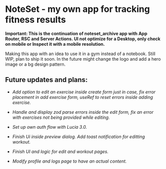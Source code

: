# NoteSet - my own app for tracking fitness results

**Important: This is the continuation of noteset_archive app with App Router, RSC and Server Actions. UI not optimize for a Desktop, only check on mobile or Inspect it with a mobile resolution.**

Making this app with an idea to use it in a gym instead of a notebook. Still WIP, plan to ship it soon. In the future might change the logo and add a hero image or a bg design pattern.

## Future updates and plans:

- _Add option to edit an exercise inside create form just in case, fix error placement in add exercise form, useRef to reset errors inside adding exercise._

- _Handle and display zod parse errors inside the edit form, fix an error with exercises not being provided while editing._

- _Set up own auth flow with Lucia 3.0._

- _Finish Ui inside preview dialog. Add toast notification for editting workout._

- _Finish UI and logic for edit and workout pages._

- _Modify profile and logs page to have an actual content._
